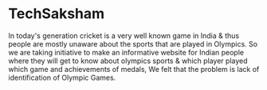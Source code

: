 # TechSaksham
In today's generation cricket is a very well known game in India & thus people are mostly unaware about the sports that are played in Olympics. So we are taking initiative to make an informative website for Indian people where they will get to know about olympics sports & which player played which game and achievements of medals, We felt that the problem is lack of identification of Olympic Games.
